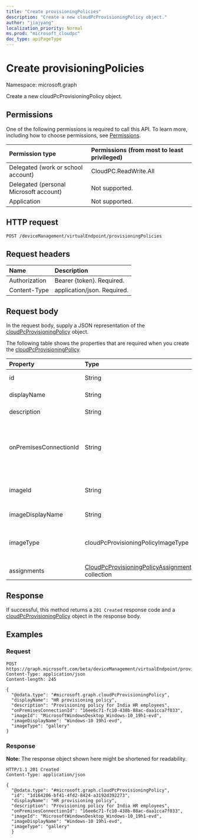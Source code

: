 ```yaml
---
title: "Create provisioningPolicies"
description: "Create a new cloudPcProvisioningPolicy object."
author: "jiajyang"
localization_priority: Normal
ms.prod: "microsoft_cloudpc"
doc_type: apiPageType
---
```


# Create provisioningPolicies

Namespace: microsoft.graph

Create a new cloudPcProvisioningPolicy object.

## Permissions

One of the following permissions is required to call this API. To learn more, including how to choose permissions, see [Permissions](/graph/permissions-reference).

|Permission type|Permissions (from most to least privileged)|
|:---|:---|
|Delegated (work or school account)|CloudPC.ReadWrite.All|
|Delegated (personal Microsoft account)|Not supported.|
|Application|Not supported.|

## HTTP request

<!-- {
  "blockType": "ignored"
}
-->

``` http
POST /deviceManagement/virtualEndpoint/provisioningPolicies
```

## Request headers

|Name|Description|
|:---|:---|
|Authorization|Bearer {token}. Required.|
|Content-Type|application/json. Required.|

## Request body

In the request body, supply a JSON representation of the [cloudPcProvisioningPolicy](../resources/cloudpcprovisioningpolicy.md) object.

The following table shows the properties that are required when you create the [cloudPcProvisioningPolicy](../resources/cloudpcprovisioningpolicy.md).

|Property|Type|Description|
|:---|:---|:---|
|id|String|The provisioning policy id. Inherited from [entity](../resources/entity.md)|
|displayName|String|The provisioning policy display name|
|description|String|The provisioning policy description|
|onPremisesConnectionId|String|Id of the cloudPcOnPremisesConnection that indicates the virtual network that will enable Cloud PCs to have network connectivity and the domain that the Cloud PCs should join|
|imageId|String|Id of the OS Image to provision Cloud PCs with. For gallery type image, the id is of {publisher_offer_sku} format|
|imageDisplayName|String|Display name of the OS Image to provision Cloud PCs with|
|imageType|cloudPcProvisioningPolicyImageType|Type of the OS Image to provision Cloud PCs with. The type can be gallery or custom. Possible values are: `gallery`, `custom`.|
|assignments|[CloudPcProvisioningPolicyAssignment](../resources/CloudPcProvisioningPolicyAssignment.md) collection|The collection of assignments for the provisioning policy|

## Response

If successful, this method returns a `201 Created` response code and a [cloudPcProvisioningPolicy](../resources/cloudpcprovisioningpolicy.md) object in the response body.

## Examples

### Request

<!-- {
  "blockType": "request",
  "name": "create_cloudpcprovisioningpolicy_from_cloudpcprovisioningpolicy"
}
-->

``` http
POST https://graph.microsoft.com/beta/deviceManagement/virtualEndpoint/provisioningPolicies
Content-Type: application/json
Content-length: 245

{
  "@odata.type": "#microsoft.graph.cloudPcProvisioningPolicy",
  "displayName": "HR provisioning policy",
  "description": "Provisioning policy for India HR employees",
  "onPremisesConnectionId": "16ee6c71-fc10-438b-88ac-daa1cca7f033",
  "imageId": "MicrosoftWindowsDesktop_Windows-10_19h1-evd",
  "imageDisplayName": "Windows-10 19h1-evd",
  "imageType": "gallery"
}
```

### Response

**Note:** The response object shown here might be shortened for readability.
<!-- {
  "blockType": "response",
  "truncated": true,
  "@odata.type": "microsoft.graph.cloudPcProvisioningPolicy"
}
-->

``` http
HTTP/1.1 201 Created
Content-Type: application/json

{
  "@odata.type": "#microsoft.graph.cloudPcProvisioningPolicy",
  "id": "1d164206-bf41-4fd2-8424-a3192d392273",
  "displayName": "HR provisioning policy",
  "description": "Provisioning policy for India HR employees",
  "onPremisesConnectionId": "16ee6c71-fc10-438b-88ac-daa1cca7f033",
  "imageId": "MicrosoftWindowsDesktop_Windows-10_19h1-evd",
  "imageDisplayName": "Windows-10 19h1-evd",
  "imageType": "gallery"
  }
```
